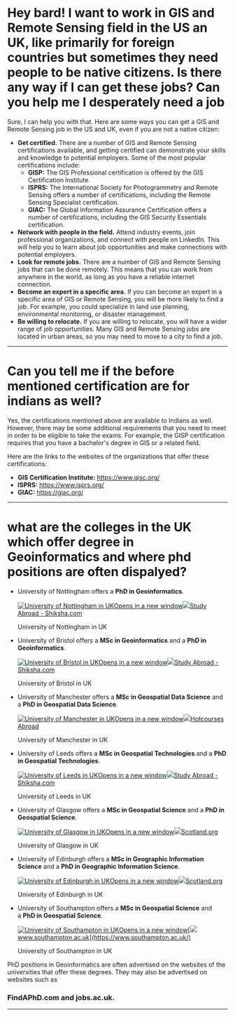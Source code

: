 # Hey bard! I want to work in GIS and Remote Sensing field in the US an UK, like primarily for foreign countries but sometimes they need people to be native citizens. Is there any way if I can get these jobs? Can you help me I desperately need a job

Sure, I can help you with that. Here are some ways you can get a GIS and Remote Sensing job in the US and UK, even if you are not a native citizen:

- **Get certified.** There are a number of GIS and Remote Sensing certifications available, and getting certified can demonstrate your skills and knowledge to potential employers. Some of the most popular certifications include:
    - **GISP:** The GIS Professional certification is offered by the GIS Certification Institute.
    - **ISPRS:** The International Society for Photogrammetry and Remote Sensing offers a number of certifications, including the Remote Sensing Specialist certification.
    - **GIAC:** The Global Information Assurance Certification offers a number of certifications, including the GIS Security Essentials certification.
- **Network with people in the field.** Attend industry events, join professional organizations, and connect with people on LinkedIn. This will help you to learn about job opportunities and make connections with potential employers.
- **Look for remote jobs.** There are a number of GIS and Remote Sensing jobs that can be done remotely. This means that you can work from anywhere in the world, as long as you have a reliable internet connection.
- **Become an expert in a specific area.** If you can become an expert in a specific area of GIS or Remote Sensing, you will be more likely to find a job. For example, you could specialize in land use planning, environmental monitoring, or disaster management.
- **Be willing to relocate.** If you are willing to relocate, you will have a wider range of job opportunities. Many GIS and Remote Sensing jobs are located in urban areas, so you may need to move to a city to find a job.
--- 
# Can you tell me if the before mentioned certification are for indians as well?

Yes, the certifications mentioned above are available to Indians as well. However, there may be some additional requirements that you need to meet in order to be eligible to take the exams. For example, the GISP certification requires that you have a bachelor's degree in GIS or a related field.

Here are the links to the websites of the organizations that offer these certifications:

- **GIS Certification Institute:** https://www.gisc.org/
- **ISPRS:** https://www.isprs.org/
- **GIAC:** https://giac.org/
---
# what are the colleges in the UK which offer degree in Geoinformatics and where phd positions are often dispalyed?

- University of Nottingham offers a **PhD in Geoinformatics**.
    
    [![University of Nottingham in UK](https://lh3.googleusercontent.com/bip/AKnpU_zcwstw_zbKfHnwKyZeUM53F7yLoP43HJOxEGwLTQkIvwIkm9P8oHDO9lZq3EjEXAoB-EeNl9r4ve0tdkQXymoObMxAy2ZvOD87oy5L6nsI8YJxE_YVWrOkScAzU4HOcw51qAn6y6A=w250-h200-p)Opens in a new window](https://studyabroad.shiksha.com/uk/universities/university-of-nottingham)[![](https://encrypted-tbn0.gstatic.com/favicon-tbn?q=tbn:ANd9GcTrznt3FoN_tkQG7__XDVrAwRv2h6GBwvD-Yad5FJzsSkB_rvIDrWSwvjJ8T54cjaDdjgA3CZpt6tdSvl5bW9gT0y8ZWN9Y4uua8ArpylHa9bQ)Study Abroad - Shiksha.com](https://studyabroad.shiksha.com/uk/universities/university-of-nottingham)
    
    University of Nottingham in UK
    
- University of Bristol offers a **MSc in Geoinformatics** and a **PhD in Geoinformatics**.
    
    [![University of Bristol in UK](https://lh3.googleusercontent.com/bip/AKnpU_yVPRRm96UXtwsdITfDLHtyJZ4oQbdHX04T2VdbOscW1jfbXq7ilN3iOIlI2MwF8k3KCm5FqRUtWYDwgToOSVx5q7IL8K9RazCL-I2eQZ-NKM2T7QGO4ZoDjiQRRuZAr3o5QasRoBKc=w250-h200-p)Opens in a new window](https://studyabroad.shiksha.com/uk/universities/university-of-bristol)[![](https://encrypted-tbn0.gstatic.com/favicon-tbn?q=tbn:ANd9GcTrznt3FoN_tkQG7__XDVrAwRv2h6GBwvD-Yad5FJzsSkB_rvIDrWSwvjJ8T54cjaDdjgA3CZpt6tdSvl5bW9gT0y8ZWN9Y4uua8ArpylHa9bQ)Study Abroad - Shiksha.com](https://studyabroad.shiksha.com/uk/universities/university-of-bristol)
    
    University of Bristol in UK
    
- University of Manchester offers a **MSc in Geospatial Data Science** and a **PhD in Geospatial Data Science**.
    
    [![University of Manchester in UK](https://lh3.googleusercontent.com/bip/AKnpU_yluFqUSYi1GfKF5QIFXwjvBVvkdyOwYgm1duqCOENVV6TnRTHV2SpY3jMTPMpOEGrBWIed_Z80QQvBnlkRzOn6HK88kQLiOn9Gv_43uT9_-TMObxX_6AfowXEhlG_QLEWOB38=w250-h200-p)Opens in a new window](https://www.hotcoursesabroad.com/india/uk/school-college-university/into-manchester-university-of-manchester/3917/international.html)[![](https://encrypted-tbn3.gstatic.com/favicon-tbn?q=tbn:ANd9GcQOXszTQ24WdAbdJ8TzuXQXqqnanJpeiuGZnPj9whTBG4e22NBnMRrTggrFVodrphKs_HRMrz34r-pWBFGULNk43yGHA1Rmy07LfQfiCIHNv2xy)Hotcourses Abroad](https://www.hotcoursesabroad.com/india/uk/school-college-university/into-manchester-university-of-manchester/3917/international.html)
    
    University of Manchester in UK
    
- University of Leeds offers a **MSc in Geospatial Technologies** and a **PhD in Geospatial Technologies**.
    
    [![University of Leeds in UK](https://lh3.googleusercontent.com/bip/AKnpU_z6Hry8m41oISfF8h8gFOx6PTgPvmy-CE6kyWxhnETzQtdREUidTuC_1DouKy0t4Xph9oXJSc0IHxbV8oSUWriDif6v78aOb4N5afUY7nEWaYoRitc-9Wh-cyEnfQI2mCne0HWFyxfu=w250-h200-p)Opens in a new window](https://studyabroad.shiksha.com/uk/universities/university-of-leeds)[![](https://encrypted-tbn0.gstatic.com/favicon-tbn?q=tbn:ANd9GcTrznt3FoN_tkQG7__XDVrAwRv2h6GBwvD-Yad5FJzsSkB_rvIDrWSwvjJ8T54cjaDdjgA3CZpt6tdSvl5bW9gT0y8ZWN9Y4uua8ArpylHa9bQ)Study Abroad - Shiksha.com](https://studyabroad.shiksha.com/uk/universities/university-of-leeds)
    
    University of Leeds in UK
    
- University of Glasgow offers a **MSc in Geospatial Science** and a **PhD in Geospatial Science**.
    
    [![University of Glasgow in UK](https://lh3.googleusercontent.com/bip/AKnpU_zbeeguhi4Gnez18mHU2UJiTOGbN-DHWNInOciMuTMOO49szk0qKAzomAAGl7qDtWqaWlmF2NOP0dtTgPbm-rlwcHipEPUaIv8WnuUKfneKiBBfbmkO5VhECyfcLF0D6rEGQsrH9CVJRr0vVaq2-tag__6zFJhrCQ=w250-h200-p)Opens in a new window](https://www.scotland.org/study/scottish-universities/university-of-glasgow)[![](https://encrypted-tbn1.gstatic.com/favicon-tbn?q=tbn:ANd9GcSMih3kcWVsEKErMHEpJHgExaXQQklsWnZdwh08Bn9htcdHJXb6Qqs8xdsVkBmJsBe_Ai863n64zQPUSqfgMyjSLGeCToa2WsFDdA)Scotland.org](https://www.scotland.org/study/scottish-universities/university-of-glasgow)
    
    University of Glasgow in UK
    
- University of Edinburgh offers a **MSc in Geographic Information Science** and a **PhD in Geographic Information Science**.
    
    [![University of Edinburgh in UK](https://lh3.googleusercontent.com/bip/AKnpU_zxDFAJK94OrDoHH-8qelQd2YrVyoPe5uainI8q1KIOhjwg_rFlHOKT6AocmR6AcmUZbXFxMQDN6X4rgzDI6wTiWxQ2ftOtZs8hDeLFPtrvGsiFr6spyvXhkSbgqdVWJ-cB_zsqlKmlCrs4jw3fIZFdkQrtmuwxlRaCjCnZ=w250-h200-p)Opens in a new window](https://www.scotland.org/study/scottish-universities/the-university-of-edinburgh)[![](https://encrypted-tbn1.gstatic.com/favicon-tbn?q=tbn:ANd9GcSMih3kcWVsEKErMHEpJHgExaXQQklsWnZdwh08Bn9htcdHJXb6Qqs8xdsVkBmJsBe_Ai863n64zQPUSqfgMyjSLGeCToa2WsFDdA)Scotland.org](https://www.scotland.org/study/scottish-universities/the-university-of-edinburgh)
    
    University of Edinburgh in UK
    
- University of Southampton offers a **MSc in Geospatial Science** and a **PhD in Geospatial Science**.
    
    [![University of Southampton in UK](https://lh3.googleusercontent.com/bip/AKnpU_yhUy9g0x7GmXt4u0r8stxQ2hHjKZx-weMT-LKu-W7UKpMBlCAvNOK9Qdb-d_GOCmOfHkHdjDUAkJOCMtfgLACaxJmfJL3f8gTzZDTW_yMQyohjctL9R4ni0l66Hkfxx2XlF4qu0P0h4Z-_mhuyN0z_OGKdGDxtejq41Ndvaw6kLmZERtRcHKU2GZKPlgkB0XsFGlcFXiBvLSjp8FMHBYhSsjRwEgZG7hkKmdTmrwvFZRBhBv9i_YAhlw0SdyUA=w250-h200-p)Opens in a new window](https://www.southampton.ac.uk/)[![](https://encrypted-tbn2.gstatic.com/favicon-tbn?q=tbn:ANd9GcQJ17FQt-8KcfCLoQfkU3MLPPF5mkcCS4y4GRP3Qu6uFqVQNYRqoWOo6eLFq9ja7OG8rFpN4slmUAC-zaj0ZMKqGprpgE_MQHJ6ccdui7R5)www.southampton.ac.uk](https://www.southampton.ac.uk/)
    
    University of Southampton in UK
    

PhD positions in Geoinformatics are often advertised on the websites of the universities that offer these degrees. They may also be advertised on websites such as 
### **FindAPhD.com** and **jobs.ac.uk**.
---
